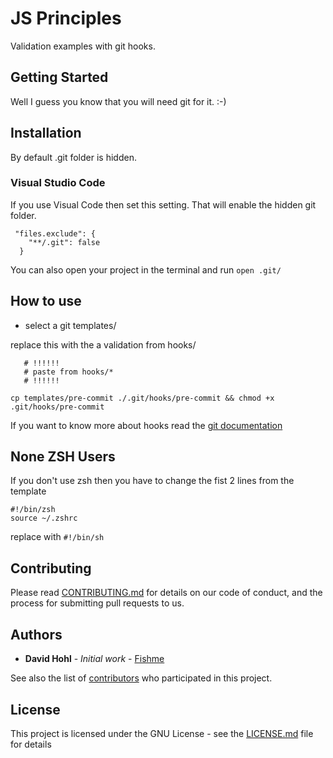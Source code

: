 # JS Principles

Validation examples with git hooks.


## Getting Started

Well I guess you know that you will need git for it. :-)

## Installation

By default .git folder is hidden. 

### Visual Studio Code
If you use Visual Code then set this setting. That will enable the hidden git folder.
```
 "files.exclude": {
    "**/.git": false
  }
```

You can also open your project in the terminal and run  `open .git/`

## How to use

* select a git templates/

replace this with the a validation from hooks/ 
```
   # !!!!!!
   # paste from hooks/*
   # !!!!!!
```

`cp templates/pre-commit ./.git/hooks/pre-commit && chmod +x .git/hooks/pre-commit`

If you want to know more about hooks read the [git documentation](https://git-scm.com/book/en/v2/Customizing-Git-Git-Hooks)

## None ZSH Users

If you don't use zsh then you have to change the fist 2 lines from the template

```
#!/bin/zsh
source ~/.zshrc
```

replace with `#!/bin/sh`


## Contributing

Please read [CONTRIBUTING.md](https://gist.github.com/PurpleBooth/b24679402957c63ec426) for details on our code of conduct, and the process for submitting pull requests to us.


## Authors

* **David Hohl** - *Initial work* - [Fishme](https://github.com/Fishme)

See also the list of [contributors](https://github.com/your/project/contributors) who participated in this project.

## License

This project is licensed under the GNU License - see the [LICENSE.md](LICENSE.md) file for details
